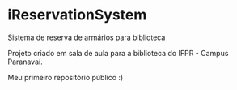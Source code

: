 # iReservationSystem
Sistema de reserva de armários para biblioteca

Projeto criado em sala de aula para a biblioteca do IFPR - Campus Paranavaí.

Meu primeiro repositório público :)
